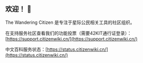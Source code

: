 ## 欢迎！ 👋

<!--

**Here are some ideas to get you started:**

🙋‍♀️ A short introduction - what is your organization all about?
🌈 Contribution guidelines - how can the community get involved?
👩‍💻 Useful resources - where can the community find your docs? Is there anything else the community should know?
🍿 Fun facts - what does your team eat for breakfast?
🧙 Remember, you can do mighty things with the power of [Markdown](https://docs.github.com/github/writing-on-github/getting-started-with-writing-and-formatting-on-github/basic-writing-and-formatting-syntax)
-->

The Wandering Citizen 是专注于星际公民相关工具的社区组织。

在支持服务社区查看我们的功能投票（需要42KIT通行证登录）：[https://support.citizenwiki.cn/](https://support.citizenwiki.cn/)

中文百科服务状态：[https://status.citizenwiki.cn/](https://status.citizenwiki.cn/)
